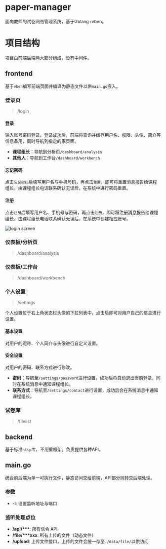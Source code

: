 # paper-manager
面向教师的试卷网络管理系统，基于Golang+vben。

# 项目结构
项目由前端后端两大部分组成，没有中间件。
## frontend
基于`vben`编写前端页面并编译为静态文件以供`main.go`嵌入。
### 登录页
> /login

#### 登录
输入账号密码登录。登录成功后，前端将查询并缓存用户名、权限、头像、简介等信息备用，同时导航到指定的家页面。
- **课程组长**：导航到分析页`/dashboard/analysis`
- **其他人**：导航到工作台`/dashboard/workbench`
#### 忘记密码
点击`忘记密码`后填写用户名与手机号码，再点击`重置`，即可将重置消息报告给课程组长，由课程组长电话联系确认无误后，在系统中进行密码重置。
#### 注册
点击`注册`后填写用户名、手机号与密码，再点击`注册`，即可将注册消息报告给课程组长，由课程组长电话联系确认无误后，在系统中创建相应账号。

![login screen](https://user-images.githubusercontent.com/41315874/226117983-c1e69916-def0-4746-939a-5041412b755f.png)

### 仪表板/分析页
> /dashboard/analysis

### 仪表板/工作台
> /dashboard/workbench

### 个人设置
> /settings

个人设置位于右上角状态栏头像的下拉列表中，点击后即可对用户自己的信息进行设置。
#### 基本设置
对用户的昵称、个人简介与头像进行自定义设置。
#### 安全设置
对用户的密码、联系方式进行修改。
- **密码**：导航至`/settings/password`进行设置，成功后将自动退出当前登录，同时在系统消息中通知课程组长。
- **联系方式**：导航至`/settings/contact`进行设置，成功后会在系统消息中通知课程组长。

### 试卷库
> /filelist


## backend
基于标准`http`库，不用重框架，负责提供各种API。
## main.go
统合前后端为单一可执行文件，静态访问交给前端，API部分则转交后端处理。
### 参数
- **-l**: 设置监听地址与端口
### 监听处理点位
- **/api/\*\*\***: 所有信令 API
- **/file/\*\*\*xxx**: 所有上传的文件（动态文件）
- **/upload**: 上传文件接口，上传的文件会统一存至`./data/file/`以供访问
